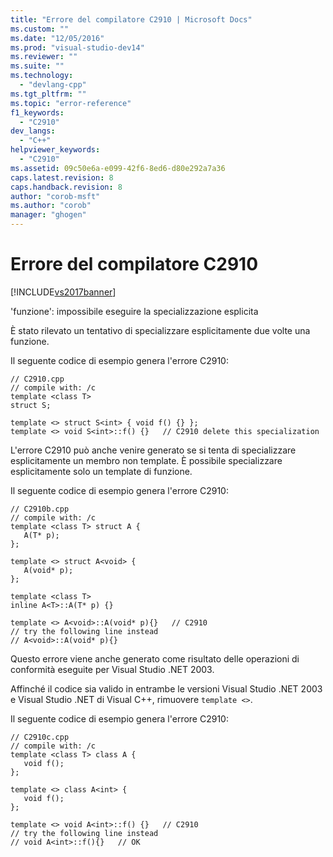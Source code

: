 ```yaml
---
title: "Errore del compilatore C2910 | Microsoft Docs"
ms.custom: ""
ms.date: "12/05/2016"
ms.prod: "visual-studio-dev14"
ms.reviewer: ""
ms.suite: ""
ms.technology: 
  - "devlang-cpp"
ms.tgt_pltfrm: ""
ms.topic: "error-reference"
f1_keywords: 
  - "C2910"
dev_langs: 
  - "C++"
helpviewer_keywords: 
  - "C2910"
ms.assetid: 09c50e6a-e099-42f6-8ed6-d80e292a7a36
caps.latest.revision: 8
caps.handback.revision: 8
author: "corob-msft"
ms.author: "corob"
manager: "ghogen"
---
```

# Errore del compilatore C2910
[!INCLUDE[vs2017banner](../../assembler/inline/includes/vs2017banner.md)]

'funzione': impossibile eseguire la specializzazione esplicita  
  
 È stato rilevato un tentativo di specializzare esplicitamente due volte una funzione.  
  
 Il seguente codice di esempio genera l'errore C2910:  
  
```  
// C2910.cpp  
// compile with: /c  
template <class T>  
struct S;  
  
template <> struct S<int> { void f() {} };  
template <> void S<int>::f() {}   // C2910 delete this specialization  
```  
  
 L'errore C2910 può anche venire generato se si tenta di specializzare esplicitamente un membro non template.  È possibile specializzare esplicitamente solo un template di funzione.  
  
 Il seguente codice di esempio genera l'errore C2910:  
  
```  
// C2910b.cpp  
// compile with: /c  
template <class T> struct A {  
   A(T* p);  
};  
  
template <> struct A<void> {  
   A(void* p);  
};  
  
template <class T>  
inline A<T>::A(T* p) {}  
  
template <> A<void>::A(void* p){}   // C2910  
// try the following line instead  
// A<void>::A(void* p){}  
```  
  
 Questo errore viene anche generato come risultato delle operazioni di conformità eseguite per Visual Studio .NET 2003.  
  
 Affinché il codice sia valido in entrambe le versioni Visual Studio .NET 2003 e Visual Studio .NET di Visual C\+\+, rimuovere `template <>`.  
  
 Il seguente codice di esempio genera l'errore C2910:  
  
```  
// C2910c.cpp  
// compile with: /c  
template <class T> class A {  
   void f();  
};  
  
template <> class A<int> {  
   void f();  
};  
  
template <> void A<int>::f() {}   // C2910  
// try the following line instead  
// void A<int>::f(){}   // OK  
```